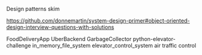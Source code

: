 Design patterns skim

https://github.com/donnemartin/system-design-primer#object-oriented-design-interview-questions-with-solutions

FoodDeliveryApp
UberBackend
GarbageCollector
python-elevator-challenge
in_memory_file_system
elevator_control_system
air traffic control

